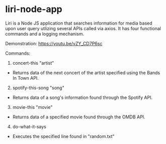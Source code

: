 # liri-node-app

Liri is a Node JS application that searches information for media based upon user query utlizing several APIs called via axios. It has four functional commands and a logging mechanism.

Demonstration:
  https://youtu.be/vZY_CD7P6sc
  

Commands:
1. concert-this "artist"

  - Returns data of the next concert of the artist specified using the Bands In Town API.

2. spotify-this-song "song"

  - Returns data of a song's information found through the Spotify API.
  
3. movie-this "movie"

  - Returns data of a specified movie found through the OMDB API.

4. do-what-it-says

  - Executes the specified line found in "random.txt"
  

